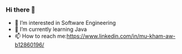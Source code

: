 ### Hi there 👋

- 🔭 I’m interested in Software Engineering 
- 🌱 I’m currently learning Java
- 📫 How to reach me:https://www.linkedin.com/in/mu-kham-aw-b12860196/



<!--
**mukhamaw-mm/mukhamaw-mm** is a ✨ _special_ ✨ repository because its `README.md` (this file) appears on your GitHub profile.

Here are some ideas to get you started:

- 🔭 I’m currently working on ...
- 🌱 I’m currently learning ...
- 👯 I’m looking to collaborate on ...
- 🤔 I’m looking for help with ...
- 💬 Ask me about ...
- 📫 How to reach me: ...
- 😄 Pronouns: ...
- ⚡ Fun fact: ...
-->

